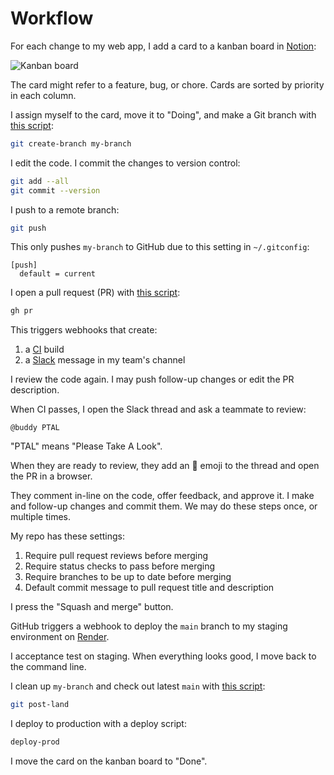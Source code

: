 # Workflow

For each change to my web app,
I add a card to a kanban board in [Notion](https://notion.com):

![Kanban board](/images/kanban.png)

The card might refer to a feature, bug, or chore.
Cards are sorted by priority in each column.

I assign myself to the card,
move it to "Doing",
and make a Git branch with
[this script](https://github.com/croaky/laptop/blob/main/bin/git-create-branch):

```bash
git create-branch my-branch
```

I edit the code.
I commit the changes to version control:

```bash
git add --all
git commit --version
```

I push to a remote branch:

```bash
git push
```

This only pushes `my-branch` to GitHub due to this setting in
`~/.gitconfig`:

```
[push]
  default = current
```

I open a pull request (PR) with
[this script](https://github.com/croaky/laptop/blob/main/bin/git-pr):

```bash
gh pr
```

This triggers webhooks that create:

1. a [CI](https://www.martinfowler.com/articles/continuousIntegration.html) build
2. a [Slack](https://slack.com) message in my team's channel

I review the code again.
I may push follow-up changes or edit the PR description.

When CI passes,
I open the Slack thread and ask a teammate
to review:

```
@buddy PTAL
```

"PTAL" means "Please Take A Look".

When they are ready to review,
they add an 👀 emoji to the thread
and open the PR in a browser.

They comment in-line on the code, offer feedback, and approve it.
I make and follow-up changes and commit them.
We may do these steps once, or multiple times.

My repo has these settings:

1. Require pull request reviews before merging
2. Require status checks to pass before merging
3. Require branches to be up to date before merging
4. Default commit message to pull request title and description

I press the "Squash and merge" button.

GitHub triggers a webhook to deploy the `main` branch
to my staging environment on [Render](https://render.com).

I acceptance test on staging.
When everything looks good,
I move back to the command line.

I clean up `my-branch` and check out latest `main` with
[this script](https://github.com/croaky/laptop/blob/main/bin/git-post-land):

```bash
git post-land
```

I deploy to production with a deploy script:

```bash
deploy-prod
```

I move the card on the kanban board to "Done".
